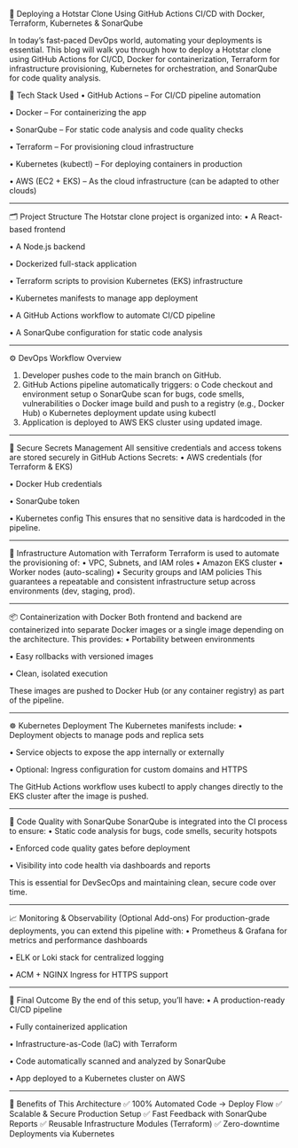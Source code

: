🚀 Deploying a Hotstar Clone Using GitHub Actions CI/CD with Docker, Terraform, Kubernetes & SonarQube


In today’s fast-paced DevOps world, automating your deployments is essential. This blog will walk you through how to deploy a Hotstar clone using GitHub Actions for CI/CD, Docker for containerization, Terraform for infrastructure provisioning, Kubernetes for orchestration, and SonarQube for code quality analysis.

🧰 Tech Stack Used
•	GitHub Actions – For CI/CD pipeline automation

•	Docker – For containerizing the app

•	SonarQube – For static code analysis and code quality checks

•	Terraform – For provisioning cloud infrastructure

•	Kubernetes (kubectl) – For deploying containers in production

•	AWS (EC2 + EKS) – As the cloud infrastructure (can be adapted to other clouds)
________________________________________
🗂️ Project Structure
The Hotstar clone project is organized into:
•	A React-based frontend

•	A Node.js backend

•	Dockerized full-stack application

•	Terraform scripts to provision Kubernetes (EKS) infrastructure

•	Kubernetes manifests to manage app deployment

•	A GitHub Actions workflow to automate CI/CD pipeline

•	A SonarQube configuration for static code analysis
________________________________________
⚙️ DevOps Workflow Overview
1.	Developer pushes code to the main branch on GitHub.
2.	GitHub Actions pipeline automatically triggers:
o	Code checkout and environment setup
o	SonarQube scan for bugs, code smells, vulnerabilities
o	Docker image build and push to a registry (e.g., Docker Hub)
o	Kubernetes deployment update using kubectl
3.	Application is deployed to AWS EKS cluster using updated image.
________________________________________
🔐 Secure Secrets Management
All sensitive credentials and access tokens are stored securely in GitHub Actions Secrets:
•	AWS credentials (for Terraform & EKS)

•	Docker Hub credentials

•	SonarQube token

•	Kubernetes config 
This ensures that no sensitive data is hardcoded in the pipeline.
________________________________________
🧠 Infrastructure Automation with Terraform
Terraform is used to automate the provisioning of:
•	VPC, Subnets, and IAM roles
•	Amazon EKS cluster
•	Worker nodes (auto-scaling)
•	Security groups and IAM policies
This guarantees a repeatable and consistent infrastructure setup across environments (dev, staging, prod).
________________________________________
📦 Containerization with Docker
Both frontend and backend are containerized into separate Docker images or a single image depending on the architecture. This provides:
•	Portability between environments

•	Easy rollbacks with versioned images

•	Clean, isolated execution

These images are pushed to Docker Hub (or any container registry) as part of the pipeline.
________________________________________
☸️ Kubernetes Deployment
The Kubernetes manifests include:
•	Deployment objects to manage pods and replica sets

•	Service objects to expose the app internally or externally

•	Optional: Ingress configuration for custom domains and HTTPS

The GitHub Actions workflow uses kubectl to apply changes directly to the EKS cluster after the image is pushed.
________________________________________
🧪 Code Quality with SonarQube
SonarQube is integrated into the CI process to ensure:
•	Static code analysis for bugs, code smells, security hotspots

•	Enforced code quality gates before deployment

•	Visibility into code health via dashboards and reports

This is essential for DevSecOps and maintaining clean, secure code over time.
________________________________________
📈 Monitoring & Observability (Optional Add-ons)
For production-grade deployments, you can extend this pipeline with:
•	Prometheus & Grafana for metrics and performance dashboards

•	ELK or Loki stack for centralized logging

•	ACM + NGINX Ingress for HTTPS support
________________________________________
🎯 Final Outcome
By the end of this setup, you’ll have:
•	A production-ready CI/CD pipeline

•	Fully containerized application

•	Infrastructure-as-Code (IaC) with Terraform

•	Code automatically scanned and analyzed by SonarQube

•	App deployed to a Kubernetes cluster on AWS
________________________________________
📌 Benefits of This Architecture
✅ 100% Automated Code → Deploy Flow
✅ Scalable & Secure Production Setup
✅ Fast Feedback with SonarQube Reports
✅ Reusable Infrastructure Modules (Terraform)
✅ Zero-downtime Deployments via Kubernetes

